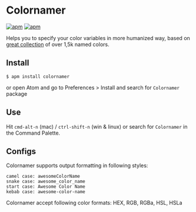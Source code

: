 # Colornamer
[![apm](https://img.shields.io/apm/v/colornamer.svg)]()
[![apm](https://img.shields.io/apm/dm/colornamer.svg)](https://atom.io/packages/colornamer)


Helps you to specify your color variables in more humanized way, based on [great collection](http://chir.ag/projects/ntc/) of over 1,5k named colors.

## Install
```
$ apm install colornamer
```
or open Atom and go to Preferences > Install and search for `Colornamer` package

## Use
Hit `cmd-alt-n` (mac) / `ctrl-shift-n` (win & linux) or search for `Colornamer` in the Command Palette.

## Configs
Colornamer supports output formatting in following styles:
```
camel case: awesomeColorName
snake case: awesome_color_name
start case: Awesome Color Name
kebab case: awesome-color-name
```

Colornamer accept following color formats: HEX, RGB, RGBa, HSL, HSLa
